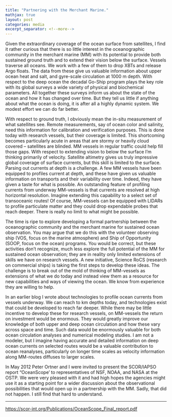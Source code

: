 ```yaml
---
title: "Partnering with the Merchant Marine."
mathjax: true
layout: post
categories: media
excerpt_separator: <!--more-->
---
```


Given the extraordinary coverage of the ocean surface from satellites, I find it rather curious that there is so little interest in the oceanographic community in the merchant marine (MM) with its potential to provide both sustained ground truth and to extend their vision below the surface. Vessels traverse all oceans. We work with a few of them to drop XBTs and release Argo floats. The data from these give us valuable information about upper ocean heat and salt, and gyre-scale circulation at 1000 m depth. With respect to the deep ocean the decadal Go-Ship program plays the key role with its global surveys a wide variety of physical and biochemical parameters. All together these surveys inform us about the state of the ocean and how it has changed over time. But they tell us little if anything about what the ocean is doing, it is after all a highly dynamic system. We modest effort we can do far better. 
<!--more-->

With respect to ground truth, I obviously mean the in-situ measurement of what satellites see. Remote measurements, say of ocean color and salinity, need this information for calibration and verification purposes. This is done today with research vessels, but their coverage is limited. This shortcoming becomes particularly acute in areas that are stormy or heavily cloud covered – satellites are blinded. MM vessels in regular traffic could help fill those gaps. With respect to extending vision to below the surface I’m thinking primarily of velocity. Satellite altimetry gives us truly impressive global coverage of surface currents, but this skill is limited to the surface. Parsing out currents at depth is a challenge. A few MM vessels have been equipped to profiles current at depth, and these have given us valuable information on transports and their variability over time.  Indeed, they have given a taste for what is possible. An outstanding feature of profiling currents from underway MM-vessels is that currents are resolved at high horizontal resolution. Imagine extending this capability to a select set of transoceanic routes! Of course, MM-vessels can be equipped with LIDARs to profile particulate matter and they could drop expendable probes that reach deeper. There is really no limit to what might be possible. 

The time is ripe to explore developing a formal partnership between the oceanographic community and the merchant marine for sustained ocean observation. You may argue that we do this with the volunteer observing ship (VOS, focus on the marine atmosphere) and Ship of Opportunity (SOOP, focus on the ocean) programs. You would be correct, but these activities don’t recognize, much less explore the full potential of the MM for sustained ocean observation; they are in reality only limited extensions of skills we have on research vessels. A new initiative, Science RoCS (research on commercial ships) is taking the first steps to develop these ideas. The challenge is to break out of the mold of thinking of MM-vessels as extensions of what we do today and instead view them as a resource for new capabilities and ways of viewing the ocean. We know from experience they are willing to help.

In an earlier blog I wrote about technologies to profile ocean currents from vessels underway. We can reach to km depths today, and technologies exist that could be developed to reach far deeper. While there may be little incentive το develop these for research vessels, on MM-vessels the return on investment would be enormous. They would greatly improve our knowledge of both upper and deep ocean circulation and how these vary across space and time. Such data would be enormously valuable for both ocean circulation analyses and numerical modeling studies. I am not a modeler, but I imagine having accurate and detailed information on deep ocean currents on selected routes would be a valuable contribution to ocean reanalyses, particularly on longer time scales as velocity information along MM-routes diffuses to larger scales. 

In May 2012 Peter Ortner and I were invited to present the SCOR/IAPSO report “OceanScope’ to representatives of NSF, NOAA, and NASA at the OSTP. We were very pleased with it and had high hopes the agencies might use it as a starting point for a wider discussion about the observational possibilities that would open up in a partnership with the MM. Sadly, that did not happen. I still find that hard to understand. 

- - - - -
https://scor-int.org/Publications/OceanScope_Final_report.pdf


